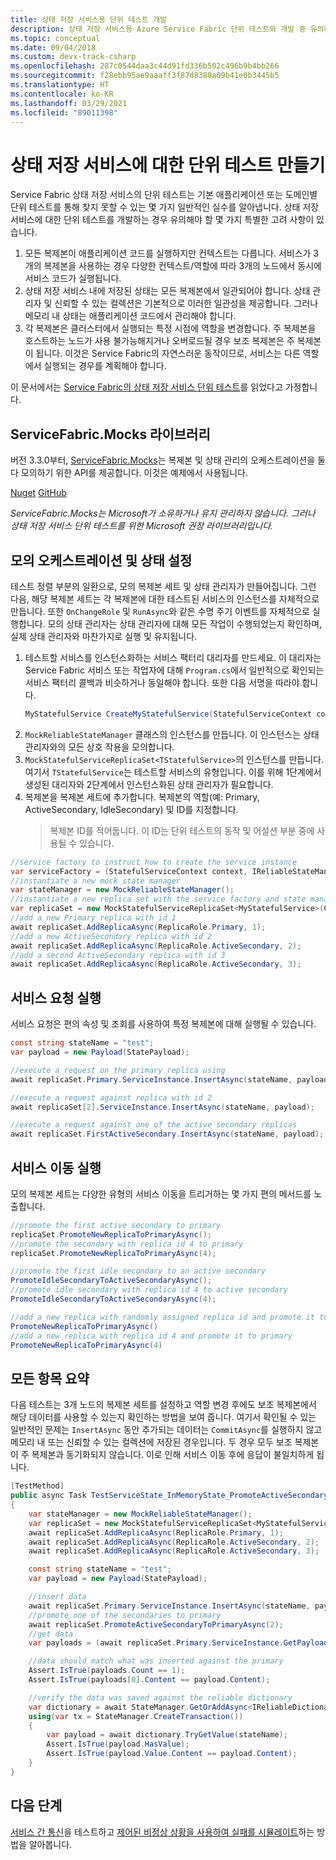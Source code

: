 ```yaml
---
title: 상태 저장 서비스용 단위 테스트 개발
description: 상태 저장 서비스용 Azure Service Fabric 단위 테스트와 개발 중 유의해야 할 특별 고려 사항에 대하여 알아봅니다.
ms.topic: conceptual
ms.date: 09/04/2018
ms.custom: devx-track-csharp
ms.openlocfilehash: 287c0544daa3c44d91fd336b502c496b9b4bb266
ms.sourcegitcommit: f28ebb95ae9aaaff3f87d8388a09b41e0b3445b5
ms.translationtype: HT
ms.contentlocale: ko-KR
ms.lasthandoff: 03/29/2021
ms.locfileid: "89011398"
---
```

# <a name="create-unit-tests-for-stateful-services"></a>상태 저장 서비스에 대한 단위 테스트 만들기
Service Fabric 상태 저장 서비스의 단위 테스트는 기본 애플리케이션 또는 도메인별 단위 테스트를 통해 찾지 못할 수 있는 몇 가지 일반적인 실수를 알아냅니다. 상태 저장 서비스에 대한 단위 테스트를 개발하는 경우 유의해야 할 몇 가지 특별한 고려 사항이 있습니다.

1. 모든 복제본이 애플리케이션 코드를 실행하지만 컨텍스트는 다릅니다. 서비스가 3개의 복제본을 사용하는 경우 다양한 컨텍스트/역할에 따라 3개의 노드에서 동시에 서비스 코드가 실행됩니다.
2. 상태 저장 서비스 내에 저장된 상태는 모든 복제본에서 일관되어야 합니다. 상태 관리자 및 신뢰할 수 있는 컬렉션은 기본적으로 이러한 일관성을 제공합니다. 그러나 메모리 내 상태는 애플리케이션 코드에서 관리해야 합니다.
3. 각 복제본은 클러스터에서 실행되는 특정 시점에 역할을 변경합니다. 주 복제본을 호스트하는 노드가 사용 불가능해지거나 오버로드될 경우 보조 복제본은 주 복제본이 됩니다. 이것은 Service Fabric의 자연스러운 동작이므로, 서비스는 다른 역할에서 실행되는 경우를 계획해야 합니다.

이 문서에서는 [Service Fabric의 상태 저장 서비스 단위 테스트](service-fabric-concepts-unit-testing.md)를 읽었다고 가정합니다.

## <a name="the-servicefabricmocks-library"></a>ServiceFabric.Mocks 라이브러리
버전 3.3.0부터, [ServiceFabric.Mocks](https://www.nuget.org/packages/ServiceFabric.Mocks/)는 복제본 및 상태 관리의 오케스트레이션을 둘 다 모의하기 위한 API를 제공합니다. 이것은 예제에서 사용됩니다.

[Nuget](https://www.nuget.org/packages/ServiceFabric.Mocks/)
[GitHub](https://github.com/loekd/ServiceFabric.Mocks)

*ServiceFabric.Mocks는 Microsoft가 소유하거나 유지 관리하지 않습니다. 그러나 상태 저장 서비스 단위 테스트를 위한 Microsoft 권장 라이브러리입니다.*

## <a name="set-up-the-mock-orchestration-and-state"></a>모의 오케스트레이션 및 상태 설정
테스트 정렬 부분의 일환으로, 모의 복제본 세트 및 상태 관리자가 만들어집니다. 그런 다음, 해당 복제본 세트는 각 복제본에 대한 테스트된 서비스의 인스턴스를 자체적으로 만듭니다. 또한 `OnChangeRole` 및 `RunAsync`와 같은 수명 주기 이벤트를 자체적으로 실행합니다. 모의 상태 관리자는 상태 관리자에 대해 모든 작업이 수행되었는지 확인하며, 실제 상태 관리자와 마찬가지로 실행 및 유지됩니다.

1. 테스트할 서비스를 인스턴스화하는 서비스 팩터리 대리자를 만드세요. 이 대리자는 Service Fabric 서비스 또는 작업자에 대해 `Program.cs`에서 일반적으로 확인되는 서비스 팩터리 콜백과 비슷하거나 동일해야 합니다. 또한 다음 서명을 따라야 합니다.
   ```csharp
   MyStatefulService CreateMyStatefulService(StatefulServiceContext context, IReliableStateManagerReplica2 stateManager)
   ```
2. `MockReliableStateManager` 클래스의 인스턴스를 만듭니다. 이 인스턴스는 상태 관리자와의 모든 상호 작용을 모의합니다.
3. `MockStatefulServiceReplicaSet<TStatefulService>`의 인스턴스를 만듭니다. 여기서 `TStatefulService`는 테스트할 서비스의 유형입니다. 이를 위해 1단계에서 생성된 대리자와 2단계에서 인스턴스화된 상태 관리자가 필요합니다.
4. 복제본을 복제본 세트에 추가합니다. 복제본의 역할(예: Primary, ActiveSecondary, IdleSecondary) 및 ID를 지정합니다.
   > 복제본 ID를 적어둡니다. 이 ID는 단위 테스트의 동작 및 어설션 부분 중에 사용될 수 있습니다.

```csharp
//service factory to instruct how to create the service instance
var serviceFactory = (StatefulServiceContext context, IReliableStateManagerReplica2 stateManager) => new MyStatefulService(context, stateManager);
//instantiate a new mock state manager
var stateManager = new MockReliableStateManager();
//instantiate a new replica set with the service factory and state manager
var replicaSet = new MockStatefulServiceReplicaSet<MyStatefulService>(CreateStatefulService, stateManager);
//add a new Primary replica with id 1
await replicaSet.AddReplicaAsync(ReplicaRole.Primary, 1);
//add a new ActiveSecondary replica with id 2
await replicaSet.AddReplicaAsync(ReplicaRole.ActiveSecondary, 2);
//add a second ActiveSecondary replica with id 3
await replicaSet.AddReplicaAsync(ReplicaRole.ActiveSecondary, 3);
```

## <a name="execute-service-requests"></a>서비스 요청 실행
서비스 요청은 편의 속성 및 조회를 사용하여 특정 복제본에 대해 실행될 수 있습니다.
```csharp
const string stateName = "test";
var payload = new Payload(StatePayload);

//execute a request on the primary replica using
await replicaSet.Primary.ServiceInstance.InsertAsync(stateName, payload);

//execute a request against replica with id 2
await replicaSet[2].ServiceInstance.InsertAsync(stateName, payload);

//execute a request against one of the active secondary replicas
await replicaSet.FirstActiveSecondary.InsertAsync(stateName, payload);
```

## <a name="execute-a-service-move"></a>서비스 이동 실행
모의 복제본 세트는 다양한 유형의 서비스 이동을 트리거하는 몇 가지 편의 메서드를 노출합니다.
```csharp
//promote the first active secondary to primary
replicaSet.PromoteNewReplicaToPrimaryAsync();
//promote the secondary with replica id 4 to primary
replicaSet.PromoteNewReplicaToPrimaryAsync(4);

//promote the first idle secondary to an active secondary
PromoteIdleSecondaryToActiveSecondaryAsync();
//promote idle secondary with replica id 4 to active secondary
PromoteIdleSecondaryToActiveSecondaryAsync(4);

//add a new replica with randomly assigned replica id and promote it to primary
PromoteNewReplicaToPrimaryAsync()
//add a new replica with replica id 4 and promote it to primary
PromoteNewReplicaToPrimaryAsync(4)
```

## <a name="putting-it-all-together"></a>모든 항목 요약
다음 테스트는 3개 노드의 복제본 세트를 설정하고 역할 변경 후에도 보조 복제본에서 해당 데이터를 사용할 수 있는지 확인하는 방법을 보여 줍니다. 여기서 확인될 수 있는 일반적인 문제는 `InsertAsync` 동안 추가되는 데이터는 `CommitAsync`를 실행하지 않고 메모리 내 또는 신뢰할 수 있는 컬렉션에 저장된 경우입니다. 두 경우 모두 보조 복제본이 주 복제본과 동기화되지 않습니다. 이로 인해 서비스 이동 후에 응답이 불일치하게 됩니다.

```csharp
[TestMethod]
public async Task TestServiceState_InMemoryState_PromoteActiveSecondary()
{
    var stateManager = new MockReliableStateManager();
    var replicaSet = new MockStatefulServiceReplicaSet<MyStatefulService>(CreateStatefulService, stateManager);
    await replicaSet.AddReplicaAsync(ReplicaRole.Primary, 1);
    await replicaSet.AddReplicaAsync(ReplicaRole.ActiveSecondary, 2);
    await replicaSet.AddReplicaAsync(ReplicaRole.ActiveSecondary, 3);

    const string stateName = "test";
    var payload = new Payload(StatePayload);

    //insert data
    await replicaSet.Primary.ServiceInstance.InsertAsync(stateName, payload);
    //promote one of the secondaries to primary
    await replicaSet.PromoteActiveSecondaryToPrimaryAsync(2);
    //get data
    var payloads = (await replicaSet.Primary.ServiceInstance.GetPayloadsAsync()).ToList();

    //data should match what was inserted against the primary
    Assert.IsTrue(payloads.Count == 1);
    Assert.IsTrue(payloads[0].Content == payload.Content);

    //verify the data was saved against the reliable dictionary
    var dictionary = await StateManager.GetOrAddAsync<IReliableDictionary<string, Payload>>(MyStatefulService.StateManagerDictionaryKey);
    using(var tx = StateManager.CreateTransaction())
    {
        var payload = await dictionary.TryGetValue(stateName);
        Assert.IsTrue(payload.HasValue);
        Assert.IsTrue(payload.Value.Content == payload.Content);
    }
}
```

## <a name="next-steps"></a>다음 단계
[서비스 간 통신](service-fabric-testability-scenarios-service-communication.md)을 테스트하고 [제어된 비정상 상황을 사용하여 실패를 시뮬레이트](service-fabric-controlled-chaos.md)하는 방법을 알아봅니다.
